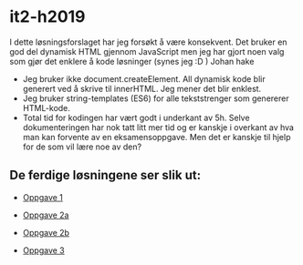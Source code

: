 # it2-h2019
I dette løsningsforslaget har jeg forsøkt å være konsekvent. Det bruker en god del dynamisk HTML gjennom JavaScript men jeg har gjort noen valg som gjør det enklere å kode løsninger (synes jeg :D ) 
Johan hake

* Jeg bruker ikke document.createElement. All dynamisk kode blir generert ved å skrive til innerHTML. Jeg mener det blir enklest. 
* Jeg bruker string-templates (ES6) for alle tekststrenger som genererer HTML-kode. 
* Total tid for kodingen har vært godt i underkant av 5h. Selve dokumenteringen har nok tatt litt mer tid og er kanskje i overkant av hva man kan forvente av en eksamensoppgave. Men det er kanskje til hjelp for de som vil lære noe av den?

## De ferdige løsningene ser slik ut:
* [Oppgave 1](https://johanhake.github.io/it2-h2019/oppgave1.html)

* [Oppgave 2a](https://johanhake.github.io/it2-h2019/oppgave2a.png)

* [Oppgave 2b](https://johanhake.github.io/it2-h2019/oppgave2b.html)

* [Oppgave 3](https://johanhake.github.io/it2-h2019/oppgave3.html)

